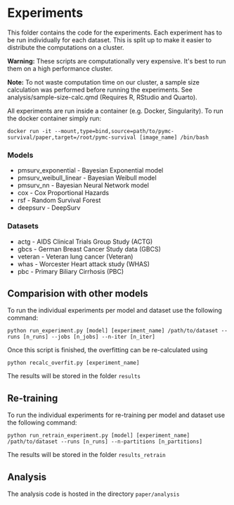 # Experiments

This folder contains the code for the experiments. Each experiment has to be run individually for each dataset. This is split up to make it easier to distribute the computations on a cluster. 

**Warning:** These scripts are computationally very expensive. It's best to run them on a high performance cluster.

**Note:** To not waste computation time on our cluster, a sample size calculation was performed before running the experiments. See analysis/sample-size-calc.qmd (Requires R, RStudio and Quarto).

All experiments are run inside a container (e.g. Docker, Singularity). To run the docker container simply run:

    docker run -it --mount,type=bind,source=path/to/pymc-survival/paper,target=/root/pymc-survival [image_name] /bin/bash

### Models

* pmsurv_exponential - Bayesian Exponential model
* pmsurv_weibull_linear - Bayesian Weibull model
* pmsurv_nn - Bayesian Neural Network model
* cox - Cox Proportional Hazards
* rsf - Random Survival Forest
* deepsurv - DeepSurv

### Datasets

* actg - AIDS Clinical Trials Group Study (ACTG)
* gbcs - German Breast Cancer Study data (GBCS)
* veteran - Veteran lung cancer (Veteran)
* whas - Worcester Heart attack study (WHAS)
* pbc - Primary Biliary Cirrhosis (PBC)

## Comparision with other models

To run the individual experiments per model and dataset use the following command:

    python run_experiment.py [model] [experiment_name] /path/to/dataset --runs [n_runs] --jobs [n_jobs] --n-iter [n_iter]

Once this script is finished, the overfitting can be re-calculated using

    python recalc_overfit.py [experiment_name]

The results will be stored in the folder `results`

## Re-training

To run the individual experiments for re-training per model and dataset use the following command:

    python run_retrain_experiment.py [model] [experiment_name] /path/to/dataset --runs [n_runs] --n-partitions [n_partitions]

The results will be stored in the folder `results_retrain`

## Analysis

The analysis code is hosted in the directory `paper/analysis`